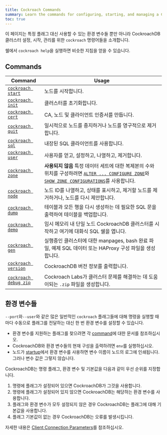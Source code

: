 ```yaml
---
title: Cockroach Commands
summary: Learn the commands for configuring, starting, and managing a CockroachDB cluster.
toc: true
---
```


이 페이지는 특정 플래그 대신 사용할 수 있는 환경 변수들 뿐만 아니라 CockroachDB 클러스터 설정, 시작, 관리를 위한 `cockroach` 명령어들을 소개합니다. 

쉘에서 `cockroach help`을 실행하면 비슷한 지침을 얻을 수 있습니다.


## Commands

Command | Usage
--------|----
[`cockroach start`](start-a-node.html) | 노드를 시작합니다.
[`cockroach init`](initialize-a-cluster.html) | 클러스터를 초기화합니다.
[`cockroach cert`](create-security-certificates.html) | CA, 노드 및 클라이언트 인증서를 만듭니다. 
[`cockroach quit`](stop-a-node.html) | 일시적으로 노드를 중지하거나 노드를 영구적으로 제거합니다.
[`cockroach sql`](use-the-built-in-sql-client.html) | 내장된 SQL 클라이언트를 사용합니다.
[`cockroach user`](create-and-manage-users.html) | 사용자를 얻고, 설정하고, 나열하고, 제거합니다.
[`cockroach zone`](configure-replication-zones.html) | **사용되지 않음** 특정 데이터 세트에 대한 복제본의 수와 위치를 구성하려면 [`ALTER ... CONFIGURE ZONE`](configure-zone.html)와 [`SHOW ZONE CONFIGURATIONS`](show-zone-configurations.html)를 사용합니다.
[`cockroach node`](view-node-details.html) | 노드 ID를 나열하고, 상태를 표시하고, 제거할 노드를 제거하거나, 노드를 다시 제안합니다.
[`cockroach dump`](sql-dump.html) | 테이블과 모든 행을 다시 생성하는 데 필요한 SQL 문을 출력하여 테이블을 백업합니다.
[`cockroach demo`](cockroach-demo.html) | 임시 메모리 내 단일 노드 CockroachDB 클러스터를 시작하고 여기에 대화식 SQL 쉘을 엽니다.
[`cockroach gen`](generate-cockroachdb-resources.html) | 실행중인 클러스터에 대한 manpages, bash 완료 파일, 예제 SQL 데이터 또는 HAProxy 구성 파일을 생성합니다.
[`cockroach version`](view-version-details.html) | CockroachDB 버전 정보를 출력합니다.
[`cockroach debug zip`](debug-zip.html) | Cockroach Labs가 클러스터 문제를 해결하는 데 도움이되는 `.zip` 파일을 생성합니다.

## 환경 변수들

`--port`와`--user`와 같은 많은 일반적인 `cockroach` 플래그들에 대해 명령을 실행할 때마다 수동으로 플래그를 전달하는 대신 한 번 환경 변수를 설정할 수 있습니다.

- 환경 변수를 지원하는 플래그를 찾으려면 각 [command](#commands)에 대한 문서를 참조하십시오.
- CockroachDB와 환경 변수들의 현재 구성을 출력하려면 `env`를 실행하십시오.
- 노드가 [startup](start-a-node.html)에서 환경 변수를 사용하면 변수 이름이 노드의 로그에 인쇄됩니다. 그러나 변수 값은 그렇지 않습니다.

CockroachDB는 명령 플래그, 환경 변수 및 기본값을 다음과 같이 우선 순위를 지정합니다.

1. 명령에 플래그가 설정되어 있으면 CockroachDB가 그것을 사용합니다.
2. 명령에 플래그가 설정되어 있지 않으면 CockroachDB는 해당하는 환경 변수를 사용합니다.
3. 플래그와 환경 변수가 모두 설정되지 않은 경우 CockroachDB는 플래그에 대해 기본값을 사용합니다.
5. 플래그 기본값이 없는 경우 CockroachDB는 오류를 발생시킵니다.

자세한 내용은 [Client Connection Parameters](connection-parameters.html)를 참조하십시오.
